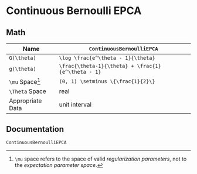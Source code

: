 # Continuous Bernoulli EPCA

## Math

| Name             | `ContinuousBernoulliEPCA`                 |
|------------------|---------------------------------|
| ``G(\theta)``    | ``\log \frac{e^\theta - 1}{\theta}``         |
| ``g(\theta)``    | ``\frac{\theta-1}{\theta} + \frac{1}{e^\theta - 1}`` |
| ``\mu`` Space[^1]    | ``(0, 1) \setminus \{\frac{1}{2}\}``                      |
| ``\Theta`` Space | real              |
| Appropriate Data | unit interval                          |

[^1]: ``\mu`` space refers to the space of valid *regularization parameters*, not to the *expectation parameter space*.


## Documentation

```@docs
ContinuousBernoulliEPCA
```
